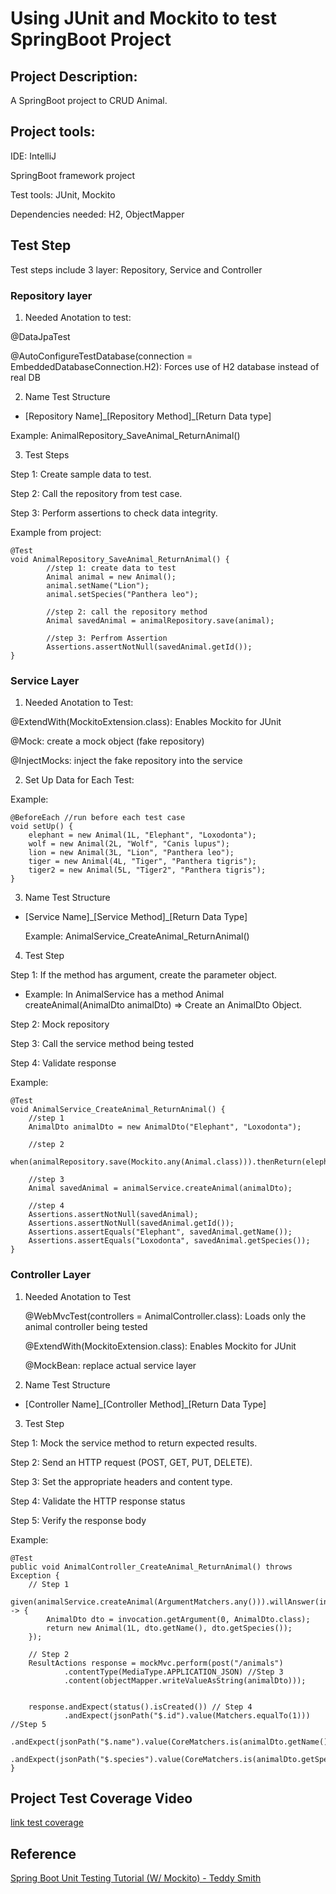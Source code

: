 
#  Using JUnit and Mockito to test SpringBoot Project

## Project Description:
A SpringBoot project to CRUD Animal.

## Project tools:

IDE: IntelliJ

SpringBoot framework project

Test tools: JUnit, Mockito

Dependencies needed: H2, ObjectMapper

## Test Step
Test steps include 3 layer: Repository, Service and Controller

### Repository layer
1. Needed Anotation to test: 

@DataJpaTest

@AutoConfigureTestDatabase(connection = EmbeddedDatabaseConnection.H2): Forces use of H2 database instead of real DB

2. Name Test Structure

- [Repository Name]\_[Repository Method]\_[Return Data type]

Example: AnimalRepository_SaveAnimal_ReturnAnimal() 

3. Test Steps

Step 1: Create sample data to test.

Step 2: Call the repository from test case.

Step 3: Perform assertions to check data integrity.


Example from project: 

    @Test
    void AnimalRepository_SaveAnimal_ReturnAnimal() {
            //step 1: create data to test
            Animal animal = new Animal();
            animal.setName("Lion");
            animal.setSpecies("Panthera leo");

            //step 2: call the repository method
            Animal savedAnimal = animalRepository.save(animal);
            
            //step 3: Perfrom Assertion
            Assertions.assertNotNull(savedAnimal.getId());
    }


### Service Layer

1. Needed Anotation to Test:

@ExtendWith(MockitoExtension.class): Enables Mockito for JUnit

@Mock: create a mock object (fake repository)

@InjectMocks: inject the fake repository into the service


2. Set Up Data for Each Test:

Example:

    @BeforeEach //run before each test case 
    void setUp() {
        elephant = new Animal(1L, "Elephant", "Loxodonta");
        wolf = new Animal(2L, "Wolf", "Canis lupus");
        lion = new Animal(3L, "Lion", "Panthera leo");
        tiger = new Animal(4L, "Tiger", "Panthera tigris");
        tiger2 = new Animal(5L, "Tiger2", "Panthera tigris");
    }

3. Name Test Structure

- [Service Name]\_[Service Method]\_[Return Data Type]

  Example: AnimalService_CreateAnimal_ReturnAnimal()

4. Test Step

Step 1: If the method has argument, create the parameter object. 

- Example: In AnimalService has a method Animal createAnimal(AnimalDto animalDto) => Create an AnimalDto Object.

Step 2: Mock repository

Step 3: Call the service method being tested

Step 4: Validate response

Example:


    @Test
    void AnimalService_CreateAnimal_ReturnAnimal() {
        //step 1
        AnimalDto animalDto = new AnimalDto("Elephant", "Loxodonta");

        //step 2
        when(animalRepository.save(Mockito.any(Animal.class))).thenReturn(elephant);

        //step 3
        Animal savedAnimal = animalService.createAnimal(animalDto);

        //step 4
        Assertions.assertNotNull(savedAnimal);
        Assertions.assertNotNull(savedAnimal.getId());
        Assertions.assertEquals("Elephant", savedAnimal.getName());
        Assertions.assertEquals("Loxodonta", savedAnimal.getSpecies());
    }

### Controller Layer
1. Needed Anotation to Test

    @WebMvcTest(controllers = AnimalController.class): Loads only the animal controller being tested	
    
    @ExtendWith(MockitoExtension.class): Enables Mockito for JUnit

    @MockBean: replace actual service layer

2. Name Test Structure

- [Controller Name]\_[Controller Method]\_[Return Data Type]

3. Test Step

Step 1: Mock the service method to return expected results.

Step 2: Send an HTTP request (POST, GET, PUT, DELETE).

Step 3: Set the appropriate headers and content type.

Step 4: Validate the HTTP response status

Step 5: Verify the response body

Example: 

    @Test
    public void AnimalController_CreateAnimal_ReturnAnimal() throws Exception {
        // Step 1
        given(animalService.createAnimal(ArgumentMatchers.any())).willAnswer(invocation -> {
            AnimalDto dto = invocation.getArgument(0, AnimalDto.class);
            return new Animal(1L, dto.getName(), dto.getSpecies()); 
        });

        // Step 2
        ResultActions response = mockMvc.perform(post("/animals")
                .contentType(MediaType.APPLICATION_JSON) //Step 3
                .content(objectMapper.writeValueAsString(animalDto)));

        
        response.andExpect(status().isCreated()) // Step 4
                .andExpect(jsonPath("$.id").value(Matchers.equalTo(1))) //Step 5
                .andExpect(jsonPath("$.name").value(CoreMatchers.is(animalDto.getName())))
                .andExpect(jsonPath("$.species").value(CoreMatchers.is(animalDto.getSpecies())));
    }


## Project Test Coverage Video
[link test coverage](https://www.youtube.com/watch?v=ZmKPRi8vpaA)


## Reference
[Spring Boot Unit Testing Tutorial (W/ Mockito) - Teddy Smith](https://www.youtube.com/watch?v=jqwZthuBmZY&list=PL82C6-O4XrHcg8sNwpoDDhcxUCbFy855E)





